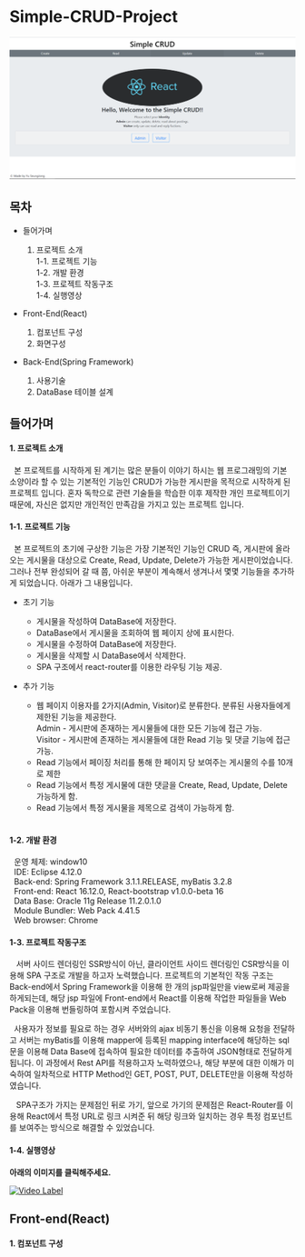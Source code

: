 # Simple-CRUD-Project
![mainPage](./images/mainPage.PNG)

## 목차
* 들어가며
  1. 프로젝트 소개  
    1-1. 프로젝트 기능   
    1-2. 개발 환경    
    1-3. 프로젝트 작동구조   
    1-4. 실행영상

* Front-End(React)
  1. 컴포넌트 구성
  2. 화면구성
* Back-End(Spring Framework)
  1. 사용기술
  2. DataBase 테이블 설계
  
## 들어가며
 #### 1. 프로젝트 소개
 
&nbsp;&nbsp;본 프로젝트를 시작하게 된 계기는 많은 분들이 이야기 하시는 웹 프로그래밍의 기본 소양이라 할 수 있는 기본적인 기능인 CRUD가 가능한 게시판을 목적으로 시작하게 된 프로젝트 입니다. 혼자 독학으로 관련 기술들을 학습한 이후 제작한 개인 프로젝트이기 때문에, 자신은 없지만 개인적인 만족감을 가지고 있는 프로젝트 입니다.
     
   #### 1-1. 프로젝트 기능
   
&nbsp;&nbsp;본 프로젝트의 초기에 구상한 기능은 가장 기본적인 기능인 CRUD 즉, 게시판에 올라오는 게시물을 대상으로 Create, Read, Update, Delete가 가능한 게시판이었습니다. 그러나 전부 완성되어 갈 때 쯤, 아쉬운 부분이 계속해서 생겨나서 몇몇 기능들을 추가하게 되었습니다. 아래가 그 내용입니다.
    
  * 초기 기능
    * 게시물을 작성하여 DataBase에 저장한다.
    * DataBase에서 게시물을 조회하여 웹 페이지 상에 표시한다.
    * 게시물을 수정하여 DataBase에 저장한다.
    * 게시물을 삭제할 시 DataBase에서 삭제한다.
    * SPA 구조에서 react-router를 이용한 라우팅 기능 제공.
    
  * 추가 기능
    * 웹 페이지 이용자를 2가지(Admin, Visitor)로 분류한다. 분류된 사용자들에게 제한된 기능을 제공한다.<br/>
     Admin - 게시판에 존재하는 게시물들에 대한 모든 기능에 접근 가능.<br/>
     Visitor - 게시판에 존재하는 게시물들에 대한 Read 기능 및 댓글 기능에 접근 가능.
    * Read 기능에서 페이징 처리를 통해 한 페이지 당 보여주는 게시물의 수를 10개로 제한
    * Read 기능에서 특정 게시물에 대한 댓글을 Create, Read, Update, Delete 가능하게 함.
    * Read 기능에서 특정 게시물을 제목으로 검색이 가능하게 함.<br/><br/>
    
   #### 1-2. 개발 환경
    
  &nbsp;&nbsp;운영 체제: window10<br/>
  &nbsp;&nbsp;IDE: Eclipse 4.12.0<br/>
  &nbsp;&nbsp;Back-end: Spring Framework 3.1.1.RELEASE, myBatis 3.2.8<br/>
  &nbsp;&nbsp;Front-end: React 16.12.0, React-bootstrap v1.0.0-beta 16<br/>
  &nbsp;&nbsp;Data Base: Oracle 11g Release 11.2.0.1.0<br/>
  &nbsp;&nbsp;Module Bundler: Web Pack 4.41.5<br/>
  &nbsp;&nbsp;Web browser: Chrome<br/>
    
   #### 1-3. 프로젝트 작동구조
    
   &nbsp;&nbsp; 서버 사이드 렌더링인 SSR방식이 아닌, 클라이언트 사이드 렌더링인 CSR방식을 이용해 SPA 구조로 개발을 하고자 노력했습니다. 프로젝트의 기본적인 작동 구조는 Back-end에서 Spring Framework을 이용해 한 개의 jsp파일만을 view로써 제공을 하게되는데, 해당 jsp 파일에 Front-end에서 React를 이용해 작업한 파일들을  Web Pack을 이용해 번들링하여 포함시켜 주었습니다.
   
   &nbsp;&nbsp;사용자가 정보를 필요로 하는 경우 서버와의 ajax 비동기 통신을 이용해 요청을 전달하고 서버는 myBatis를 이용해 mapper에 등록된 mapping interface에 해당하는 sql문을 이용해 Data Base에 접속하여 필요한 데이터를 추출하여 JSON형태로 전달하게 됩니다. 이 과정에서 Rest API를 적용하고자 노력하였으나, 해당 부분에 대한 이해가 미숙하여 일차적으로 HTTP Method인 GET, POST, PUT, DELETE만을 이용해 작성하였습니다.
   
   &nbsp;&nbsp; SPA구조가 가지는 문제점인 뒤로 가기, 앞으로 가기의 문제점은 React-Router를 이용해 React에서 특정 URL로 링크 시켜준 뒤 해당 링크와 일치하는 경우 특정 컴포넌트를 보여주는 방식으로 해결할 수 있었습니다.
   
   #### 1-4. 실행영상 
**아래의 이미지를 클릭해주세요.**

[![Video Label](http://img.youtube.com/vi/JgWCIUzCKHQ/0.jpg)](https://youtu.be/JgWCIUzCKHQ?t=0s) 

## Front-end(React)
 #### 1. 컴포넌트 구성

    




